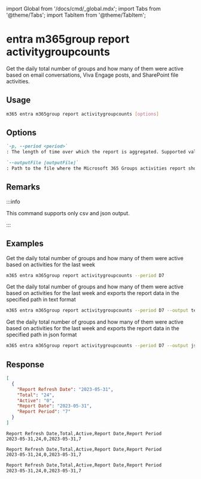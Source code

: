 <!-- DISCLAIMER: All secrets, passwords, and sensitive values in this document are examples only and not real credentials. -->
import Global from '/docs/cmd/_global.mdx';
import Tabs from '@theme/Tabs';
import TabItem from '@theme/TabItem';

# entra m365group report activitygroupcounts

Get the daily total number of groups and how many of them were active based on email conversations, Viva Engage posts, and SharePoint file activities.

## Usage

```sh
m365 entra m365group report activitygroupcounts [options]
```

## Options

```md definition-list
`-p, --period <period>`
: The length of time over which the report is aggregated. Supported values `D7`, `D30`, `D90`, `D180`.

`--outputFile [outputFile]`
: Path to the file where the Microsoft 365 Groups activities report should be stored in.
```

<Global />

## Remarks

:::info

This command supports only csv and json output.

:::

## Examples

Get the daily total number of groups and how many of them were active based on activities for the last week

```sh
m365 entra m365group report activitygroupcounts --period D7
```

Get the daily total number of groups and how many of them were active based on activities for the last week and exports the report data in the specified path in text format

```sh
m365 entra m365group report activitygroupcounts --period D7 --output text > "m365groupactivitygroupcounts.txt"
```

Get the daily total number of groups and how many of them were active based on activities for the last week and exports the report data in the specified path in json format

```sh
m365 entra m365group report activitygroupcounts --period D7 --output json > "m365groupactivitygroupcounts.json"
```

## Response

<Tabs>
  <TabItem value="JSON">

  ```json
  [
    {
      "Report Refresh Date": "2023-05-31",
      "Total": "24",
      "Active": "0",
      "Report Date": "2023-05-31",
      "Report Period": "7"
    }
  ]
  ```

  </TabItem>
  <TabItem value="Text">

  ```text
  Report Refresh Date,Total,Active,Report Date,Report Period
  2023-05-31,24,0,2023-05-31,7
  ```

  </TabItem>
  <TabItem value="CSV">

  ```csv
  Report Refresh Date,Total,Active,Report Date,Report Period
  2023-05-31,24,0,2023-05-31,7
  ```

  </TabItem>
  <TabItem value="Markdown">

  ```md
  Report Refresh Date,Total,Active,Report Date,Report Period
  2023-05-31,24,0,2023-05-31,7
  ```

  </TabItem>
</Tabs>
